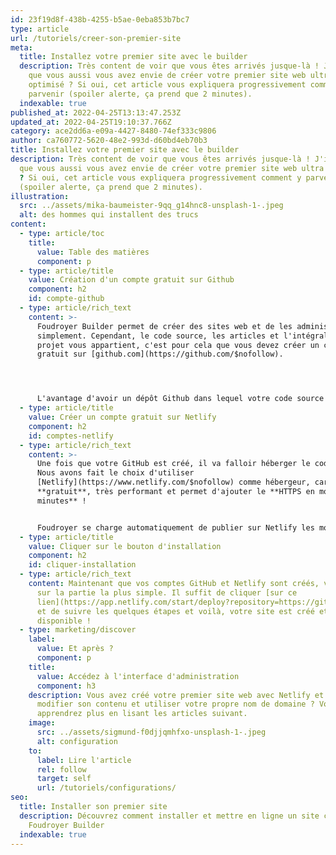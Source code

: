 ```yaml
---
id: 23f19d8f-438b-4255-b5ae-0eba853b7bc7
type: article
url: /tutoriels/creer-son-premier-site
meta:
  title: Installez votre premier site avec le builder
  description: Très content de voir que vous êtes arrivés jusque-là ! J'imagine
    que vous aussi vous avez envie de créer votre premier site web ultra
    optimisé ? Si oui, cet article vous expliquera progressivement comment y
    parvenir (spoiler alerte, ça prend que 2 minutes).
  indexable: true
published_at: 2022-04-25T13:13:47.253Z
updated_at: 2022-04-25T19:10:37.766Z
category: ace2dd6a-e09a-4427-8480-74ef333c9806
author: ca760772-5620-48e2-993d-d60bd4eb70b3
title: Installez votre premier site avec le builder
description: Très content de voir que vous êtes arrivés jusque-là ! J'imagine
  que vous aussi vous avez envie de créer votre premier site web ultra optimisé
  ? Si oui, cet article vous expliquera progressivement comment y parvenir
  (spoiler alerte, ça prend que 2 minutes).
illustration:
  src: ../assets/mika-baumeister-9qq_g14hnc8-unsplash-1-.jpeg
  alt: des hommes qui installent des trucs
content:
  - type: article/toc
    title:
      value: Table des matières
      component: p
  - type: article/title
    value: Création d'un compte gratuit sur Github
    component: h2
    id: compte-github
  - type: article/rich_text
    content: >-
      Foudroyer Builder permet de créer des sites web et de les administrer
      simplement. Cependant, le code source, les articles et l'intégralité du
      projet vous appartient, c'est pour cela que vous devez créer un compte
      gratuit sur [github.com](https://github.com/$nofollow). 




      L'avantage d'avoir un dépôt Github dans lequel votre code source et les articles seront stockés, c'est qu'en cas de panne avec votre fournisseur d'accès ou hébergeur, le code et vos articles seront sauvegardés sur Github donc vous ne perdrez jamais le contenu de votre site web.
  - type: article/title
    value: Créer un compte gratuit sur Netlify
    component: h2
    id: comptes-netlify
  - type: article/rich_text
    content: >-
      Une fois que votre GitHub est créé, il va falloir héberger le code source.
      Nous avons fait le choix d'utiliser
      [Netlify](https://www.netlify.com/$nofollow) comme hébergeur, car il est
      **gratuit**, très performant et permet d'ajouter le **HTTPS en moins de 5
      minutes** ! 


      Foudroyer se charge automatiquement de publier sur Netlify les modifications apportées à votre site, donc il vous suffit de créer un compte gratuit sur Netlify et ensuite on se charge de tout.
  - type: article/title
    value: Cliquer sur le bouton d'installation
    component: h2
    id: cliquer-installation
  - type: article/rich_text
    content: Maintenant que vos comptes GitHub et Netlify sont créés, vous arrivez
      sur la partie la plus simple. Il suffit de cliquer [sur ce
      lien](https://app.netlify.com/start/deploy?repository=https://github.com/foudroyerdotcom/purity.foudroyer.com&stack=cms)
      et de suivre les quelques étapes et voilà, votre site est créé et
      disponible !
  - type: marketing/discover
    label:
      value: Et après ?
      component: p
    title:
      value: Accédez à l'interface d'administration
      component: h3
    description: Vous avez créé votre premier site web avec Netlify et vous aimeriez
      modifier son contenu et utiliser votre propre nom de domaine ? Vous en
      apprendrez plus en lisant les articles suivant.
    image:
      src: ../assets/sigmund-f0djjqmhfxo-unsplash-1-.jpeg
      alt: configuration
    to:
      label: Lire l'article
      rel: follow
      target: self
      url: /tutoriels/configurations/
seo:
  title: Installer son premier site
  description: Découvrez comment installer et mettre en ligne un site créer via
    Foudroyer Builder
  indexable: true
---
```

